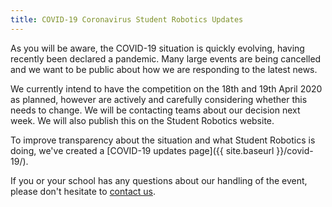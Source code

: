 ```yaml
---
title: COVID-19 Coronavirus Student Robotics Updates
---
```


As you will be aware, the COVID-19 situation is quickly evolving, having recently been declared a pandemic. Many large events are being cancelled and we want to be public about how we are responding to the latest news.

We currently intend to have the competition on the 18th and 19th April 2020 as planned, however are actively and carefully considering whether this needs to change. We will be contacting teams about our decision next week. We will also publish this on the Student Robotics website.

To improve transparency about the situation and what Student Robotics is doing, we've created a [COVID-19 updates page]({{ site.baseurl }}/covid-19/).

If you or your school has any questions about our handling of the event, please don't hesitate to [contact us](mailto:competition-team@studentrobotics.org).
